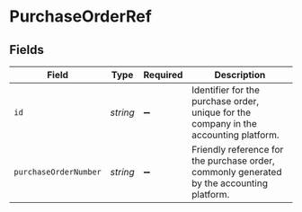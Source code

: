 # PurchaseOrderRef


## Fields

| Field                                                                                     | Type                                                                                      | Required                                                                                  | Description                                                                               |
| ----------------------------------------------------------------------------------------- | ----------------------------------------------------------------------------------------- | ----------------------------------------------------------------------------------------- | ----------------------------------------------------------------------------------------- |
| `id`                                                                                      | *string*                                                                                  | :heavy_minus_sign:                                                                        | Identifier for the purchase order, unique for the company in the accounting platform.     |
| `purchaseOrderNumber`                                                                     | *string*                                                                                  | :heavy_minus_sign:                                                                        | Friendly reference for the purchase order, commonly generated by the accounting platform. |